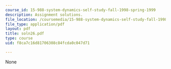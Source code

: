 ```yaml
---
course_id: 15-988-system-dynamics-self-study-fall-1998-spring-1999
description: Assignment solutions.
file_location: /coursemedia/15-988-system-dynamics-self-study-fall-1998-spring-1999/f8ca7c16d81706308c84fcda0c047d71_soln26.pdf
file_type: application/pdf
layout: pdf
title: soln26.pdf
type: course
uid: f8ca7c16d81706308c84fcda0c047d71

---
```

None